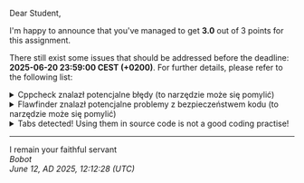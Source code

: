 Dear Student,

I'm happy to announce that you've managed to get **3.0** out of 3 points for this assignment.

There still exist some issues that should be addressed before the deadline: **2025-06-20 23:59:00 CEST (+0200)**. For further details, please refer to the following list:

<details><summary>Cppcheck znalazł potencjalne błędy (to narzędzie może się pomylić)</summary>/tmp/tmpxvg8wt7d/student/mystring.h:25:5:&nbsp;warning:&nbsp;Class&nbsp;'MyString'&nbsp;has&nbsp;a&nbsp;constructor&nbsp;with&nbsp;1&nbsp;argument&nbsp;that&nbsp;is&nbsp;not&nbsp;explicit.&nbsp;[noExplicitConstructor]<br>&nbsp;&nbsp;&nbsp;&nbsp;MyString(const&nbsp;char*&nbsp;text);<br>&nbsp;&nbsp;&nbsp;&nbsp;^<br>/tmp/tmpxvg8wt7d/student/mystring.cpp:126:35:&nbsp;warning:&nbsp;Condition&nbsp;'i&lt;newSize'&nbsp;is&nbsp;always&nbsp;false&nbsp;[knownConditionTrueFalse]<br>&nbsp;&nbsp;&nbsp;&nbsp;&nbsp;&nbsp;&nbsp;&nbsp;for&nbsp;(std::size_t&nbsp;i&nbsp;=&nbsp;0;&nbsp;i&nbsp;&lt;&nbsp;newSize;&nbsp;++i)&nbsp;{<br>&nbsp;&nbsp;&nbsp;&nbsp;&nbsp;&nbsp;&nbsp;&nbsp;&nbsp;&nbsp;&nbsp;&nbsp;&nbsp;&nbsp;&nbsp;&nbsp;&nbsp;&nbsp;&nbsp;&nbsp;&nbsp;&nbsp;&nbsp;&nbsp;&nbsp;&nbsp;&nbsp;&nbsp;&nbsp;&nbsp;&nbsp;&nbsp;&nbsp;&nbsp;^<br>/tmp/tmpxvg8wt7d/student/mystring.cpp:118:16:&nbsp;note:&nbsp;Assuming&nbsp;that&nbsp;condition&nbsp;'end&gt;begin'&nbsp;is&nbsp;not&nbsp;redundant<br>&nbsp;&nbsp;&nbsp;&nbsp;while&nbsp;(end&nbsp;&gt;&nbsp;begin&nbsp;&&&nbsp;std::isspace(static_cast&lt;unsigned&nbsp;char&gt;((*this)[end&nbsp;-&nbsp;1])))&nbsp;{<br>&nbsp;&nbsp;&nbsp;&nbsp;&nbsp;&nbsp;&nbsp;&nbsp;&nbsp;&nbsp;&nbsp;&nbsp;&nbsp;&nbsp;&nbsp;^<br>/tmp/tmpxvg8wt7d/student/mystring.cpp:122:31:&nbsp;note:&nbsp;Assignment&nbsp;'newSize=end-begin',&nbsp;assigned&nbsp;value&nbsp;is&nbsp;less&nbsp;than&nbsp;1<br>&nbsp;&nbsp;&nbsp;&nbsp;std::size_t&nbsp;newSize&nbsp;=&nbsp;end&nbsp;-&nbsp;begin;<br>&nbsp;&nbsp;&nbsp;&nbsp;&nbsp;&nbsp;&nbsp;&nbsp;&nbsp;&nbsp;&nbsp;&nbsp;&nbsp;&nbsp;&nbsp;&nbsp;&nbsp;&nbsp;&nbsp;&nbsp;&nbsp;&nbsp;&nbsp;&nbsp;&nbsp;&nbsp;&nbsp;&nbsp;&nbsp;&nbsp;^<br>/tmp/tmpxvg8wt7d/student/mystring.cpp:126:35:&nbsp;note:&nbsp;Condition&nbsp;'i&lt;newSize'&nbsp;is&nbsp;always&nbsp;false<br>&nbsp;&nbsp;&nbsp;&nbsp;&nbsp;&nbsp;&nbsp;&nbsp;for&nbsp;(std::size_t&nbsp;i&nbsp;=&nbsp;0;&nbsp;i&nbsp;&lt;&nbsp;newSize;&nbsp;++i)&nbsp;{<br>&nbsp;&nbsp;&nbsp;&nbsp;&nbsp;&nbsp;&nbsp;&nbsp;&nbsp;&nbsp;&nbsp;&nbsp;&nbsp;&nbsp;&nbsp;&nbsp;&nbsp;&nbsp;&nbsp;&nbsp;&nbsp;&nbsp;&nbsp;&nbsp;&nbsp;&nbsp;&nbsp;&nbsp;&nbsp;&nbsp;&nbsp;&nbsp;&nbsp;&nbsp;^<br>/tmp/tmpxvg8wt7d/student/mystring.cpp:132:15:&nbsp;warning:&nbsp;Condition&nbsp;'size_&lt;=initialBufferSize_'&nbsp;is&nbsp;always&nbsp;true&nbsp;[knownConditionTrueFalse]<br>&nbsp;&nbsp;&nbsp;&nbsp;if&nbsp;(size_&nbsp;&lt;=&nbsp;initialBufferSize_)&nbsp;{<br>&nbsp;&nbsp;&nbsp;&nbsp;&nbsp;&nbsp;&nbsp;&nbsp;&nbsp;&nbsp;&nbsp;&nbsp;&nbsp;&nbsp;^<br>/tmp/tmpxvg8wt7d/student/mystring.cpp:118:16:&nbsp;note:&nbsp;Assuming&nbsp;that&nbsp;condition&nbsp;'end&gt;begin'&nbsp;is&nbsp;not&nbsp;redundant<br>&nbsp;&nbsp;&nbsp;&nbsp;while&nbsp;(end&nbsp;&gt;&nbsp;begin&nbsp;&&&nbsp;std::isspace(static_cast&lt;unsigned&nbsp;char&gt;((*this)[end&nbsp;-&nbsp;1])))&nbsp;{<br>&nbsp;&nbsp;&nbsp;&nbsp;&nbsp;&nbsp;&nbsp;&nbsp;&nbsp;&nbsp;&nbsp;&nbsp;&nbsp;&nbsp;&nbsp;^<br>/tmp/tmpxvg8wt7d/student/mystring.cpp:122:31:&nbsp;note:&nbsp;Assignment&nbsp;'newSize=end-begin',&nbsp;assigned&nbsp;value&nbsp;is&nbsp;less&nbsp;than&nbsp;1<br>&nbsp;&nbsp;&nbsp;&nbsp;std::size_t&nbsp;newSize&nbsp;=&nbsp;end&nbsp;-&nbsp;begin;<br>&nbsp;&nbsp;&nbsp;&nbsp;&nbsp;&nbsp;&nbsp;&nbsp;&nbsp;&nbsp;&nbsp;&nbsp;&nbsp;&nbsp;&nbsp;&nbsp;&nbsp;&nbsp;&nbsp;&nbsp;&nbsp;&nbsp;&nbsp;&nbsp;&nbsp;&nbsp;&nbsp;&nbsp;&nbsp;&nbsp;^<br>/tmp/tmpxvg8wt7d/student/mystring.cpp:130:13:&nbsp;note:&nbsp;Assignment&nbsp;'size_=newSize',&nbsp;assigned&nbsp;value&nbsp;is&nbsp;less&nbsp;than&nbsp;1<br>&nbsp;&nbsp;&nbsp;&nbsp;size_&nbsp;=&nbsp;newSize;<br>&nbsp;&nbsp;&nbsp;&nbsp;&nbsp;&nbsp;&nbsp;&nbsp;&nbsp;&nbsp;&nbsp;&nbsp;^<br>/tmp/tmpxvg8wt7d/student/mystring.cpp:132:15:&nbsp;note:&nbsp;Condition&nbsp;'size_&lt;=initialBufferSize_'&nbsp;is&nbsp;always&nbsp;true<br>&nbsp;&nbsp;&nbsp;&nbsp;if&nbsp;(size_&nbsp;&lt;=&nbsp;initialBufferSize_)&nbsp;{<br>&nbsp;&nbsp;&nbsp;&nbsp;&nbsp;&nbsp;&nbsp;&nbsp;&nbsp;&nbsp;&nbsp;&nbsp;&nbsp;&nbsp;^<br>/tmp/tmpxvg8wt7d/student/mystring.cpp:134:19:&nbsp;warning:&nbsp;Condition&nbsp;'size_&lt;initialBufferSize_'&nbsp;is&nbsp;always&nbsp;true&nbsp;[knownConditionTrueFalse]<br>&nbsp;&nbsp;&nbsp;&nbsp;&nbsp;&nbsp;&nbsp;&nbsp;if&nbsp;(size_&nbsp;&lt;&nbsp;initialBufferSize_)&nbsp;{<br>&nbsp;&nbsp;&nbsp;&nbsp;&nbsp;&nbsp;&nbsp;&nbsp;&nbsp;&nbsp;&nbsp;&nbsp;&nbsp;&nbsp;&nbsp;&nbsp;&nbsp;&nbsp;^<br>/tmp/tmpxvg8wt7d/student/mystring.cpp:118:16:&nbsp;note:&nbsp;Assuming&nbsp;that&nbsp;condition&nbsp;'end&gt;begin'&nbsp;is&nbsp;not&nbsp;redundant<br>&nbsp;&nbsp;&nbsp;&nbsp;while&nbsp;(end&nbsp;&gt;&nbsp;begin&nbsp;&&&nbsp;std::isspace(static_cast&lt;unsigned&nbsp;char&gt;((*this)[end&nbsp;-&nbsp;1])))&nbsp;{<br>&nbsp;&nbsp;&nbsp;&nbsp;&nbsp;&nbsp;&nbsp;&nbsp;&nbsp;&nbsp;&nbsp;&nbsp;&nbsp;&nbsp;&nbsp;^<br>/tmp/tmpxvg8wt7d/student/mystring.cpp:122:31:&nbsp;note:&nbsp;Assignment&nbsp;'newSize=end-begin',&nbsp;assigned&nbsp;value&nbsp;is&nbsp;less&nbsp;than&nbsp;1<br>&nbsp;&nbsp;&nbsp;&nbsp;std::size_t&nbsp;newSize&nbsp;=&nbsp;end&nbsp;-&nbsp;begin;<br>&nbsp;&nbsp;&nbsp;&nbsp;&nbsp;&nbsp;&nbsp;&nbsp;&nbsp;&nbsp;&nbsp;&nbsp;&nbsp;&nbsp;&nbsp;&nbsp;&nbsp;&nbsp;&nbsp;&nbsp;&nbsp;&nbsp;&nbsp;&nbsp;&nbsp;&nbsp;&nbsp;&nbsp;&nbsp;&nbsp;^<br>/tmp/tmpxvg8wt7d/student/mystring.cpp:130:13:&nbsp;note:&nbsp;Assignment&nbsp;'size_=newSize',&nbsp;assigned&nbsp;value&nbsp;is&nbsp;less&nbsp;than&nbsp;1<br>&nbsp;&nbsp;&nbsp;&nbsp;size_&nbsp;=&nbsp;newSize;<br>&nbsp;&nbsp;&nbsp;&nbsp;&nbsp;&nbsp;&nbsp;&nbsp;&nbsp;&nbsp;&nbsp;&nbsp;^<br>/tmp/tmpxvg8wt7d/student/mystring.cpp:134:19:&nbsp;note:&nbsp;Condition&nbsp;'size_&lt;initialBufferSize_'&nbsp;is&nbsp;always&nbsp;true<br>&nbsp;&nbsp;&nbsp;&nbsp;&nbsp;&nbsp;&nbsp;&nbsp;if&nbsp;(size_&nbsp;&lt;&nbsp;initialBufferSize_)&nbsp;{<br>&nbsp;&nbsp;&nbsp;&nbsp;&nbsp;&nbsp;&nbsp;&nbsp;&nbsp;&nbsp;&nbsp;&nbsp;&nbsp;&nbsp;&nbsp;&nbsp;&nbsp;&nbsp;^<br>/tmp/tmpxvg8wt7d/student/mystring.cpp:106:17:&nbsp;warning:&nbsp;Local&nbsp;variable&nbsp;'begin'&nbsp;shadows&nbsp;outer&nbsp;function&nbsp;[shadowFunction]<br>&nbsp;&nbsp;&nbsp;&nbsp;std::size_t&nbsp;begin&nbsp;=&nbsp;0;<br>&nbsp;&nbsp;&nbsp;&nbsp;&nbsp;&nbsp;&nbsp;&nbsp;&nbsp;&nbsp;&nbsp;&nbsp;&nbsp;&nbsp;&nbsp;&nbsp;^<br>/tmp/tmpxvg8wt7d/student/mystring.h:100:14:&nbsp;note:&nbsp;Shadowed&nbsp;declaration<br>&nbsp;&nbsp;&nbsp;&nbsp;iterator&nbsp;begin()&nbsp;{&nbsp;return&nbsp;{this,&nbsp;0};&nbsp;}<br>&nbsp;&nbsp;&nbsp;&nbsp;&nbsp;&nbsp;&nbsp;&nbsp;&nbsp;&nbsp;&nbsp;&nbsp;&nbsp;^<br>/tmp/tmpxvg8wt7d/student/mystring.cpp:106:17:&nbsp;note:&nbsp;Shadow&nbsp;variable<br>&nbsp;&nbsp;&nbsp;&nbsp;std::size_t&nbsp;begin&nbsp;=&nbsp;0;<br>&nbsp;&nbsp;&nbsp;&nbsp;&nbsp;&nbsp;&nbsp;&nbsp;&nbsp;&nbsp;&nbsp;&nbsp;&nbsp;&nbsp;&nbsp;&nbsp;^<br>/tmp/tmpxvg8wt7d/student/mystring.cpp:107:17:&nbsp;warning:&nbsp;Local&nbsp;variable&nbsp;'end'&nbsp;shadows&nbsp;outer&nbsp;function&nbsp;[shadowFunction]<br>&nbsp;&nbsp;&nbsp;&nbsp;std::size_t&nbsp;end&nbsp;=&nbsp;size_;<br>&nbsp;&nbsp;&nbsp;&nbsp;&nbsp;&nbsp;&nbsp;&nbsp;&nbsp;&nbsp;&nbsp;&nbsp;&nbsp;&nbsp;&nbsp;&nbsp;^<br>/tmp/tmpxvg8wt7d/student/mystring.h:101:14:&nbsp;note:&nbsp;Shadowed&nbsp;declaration<br>&nbsp;&nbsp;&nbsp;&nbsp;iterator&nbsp;end()&nbsp;{&nbsp;return&nbsp;{this,&nbsp;size_};&nbsp;}<br>&nbsp;&nbsp;&nbsp;&nbsp;&nbsp;&nbsp;&nbsp;&nbsp;&nbsp;&nbsp;&nbsp;&nbsp;&nbsp;^<br>/tmp/tmpxvg8wt7d/student/mystring.cpp:107:17:&nbsp;note:&nbsp;Shadow&nbsp;variable<br>&nbsp;&nbsp;&nbsp;&nbsp;std::size_t&nbsp;end&nbsp;=&nbsp;size_;<br>&nbsp;&nbsp;&nbsp;&nbsp;&nbsp;&nbsp;&nbsp;&nbsp;&nbsp;&nbsp;&nbsp;&nbsp;&nbsp;&nbsp;&nbsp;&nbsp;^<br>/tmp/tmpxvg8wt7d/student/mystring.cpp:150:0:&nbsp;warning:&nbsp;The&nbsp;function&nbsp;'getUniqueWords'&nbsp;is&nbsp;never&nbsp;used.&nbsp;[unusedFunction]<br>std::set&lt;MyString&gt;&nbsp;MyString::getUniqueWords()&nbsp;const&nbsp;{<br>^<br>/tmp/tmpxvg8wt7d/student/mystring.cpp:175:0:&nbsp;warning:&nbsp;The&nbsp;function&nbsp;'countWordsUsageIgnoringCases'&nbsp;is&nbsp;never&nbsp;used.&nbsp;[unusedFunction]<br>std::map&lt;MyString,&nbsp;size_t&gt;&nbsp;MyString::countWordsUsageIgnoringCases()&nbsp;const&nbsp;{<br>^<br>/tmp/tmpxvg8wt7d/student/mystring.cpp:202:0:&nbsp;warning:&nbsp;The&nbsp;function&nbsp;'toString'&nbsp;is&nbsp;never&nbsp;used.&nbsp;[unusedFunction]<br>std::string&nbsp;MyString::toString()&nbsp;const&nbsp;{<br>^<br>/tmp/tmpxvg8wt7d/student/mystring.cpp:220:0:&nbsp;warning:&nbsp;The&nbsp;function&nbsp;'generateRandomWord'&nbsp;is&nbsp;never&nbsp;used.&nbsp;[unusedFunction]<br>MyString&nbsp;MyString::generateRandomWord(size_t&nbsp;length)&nbsp;{<br>^<br>/tmp/tmpxvg8wt7d/student/mystring.cpp:230:0:&nbsp;warning:&nbsp;The&nbsp;function&nbsp;'startsWith'&nbsp;is&nbsp;never&nbsp;used.&nbsp;[unusedFunction]<br>bool&nbsp;MyString::startsWith(const&nbsp;MyString&&nbsp;txt)&nbsp;const&nbsp;{<br>^<br>/tmp/tmpxvg8wt7d/student/mystring.cpp:244:0:&nbsp;warning:&nbsp;The&nbsp;function&nbsp;'endsWith'&nbsp;is&nbsp;never&nbsp;used.&nbsp;[unusedFunction]<br>bool&nbsp;MyString::endsWith(const&nbsp;MyString&&nbsp;txt)&nbsp;const&nbsp;{<br>^<br></details>
<details><summary>Flawfinder znalazł potencjalne problemy z bezpieczeństwem kodu (to narzędzie może się pomylić)</summary>/tmp/tmpxvg8wt7d/student/mystring.cpp:9:18:&nbsp;&nbsp;[1]&nbsp;(buffer)&nbsp;strlen:Does&nbsp;not&nbsp;handle&nbsp;strings&nbsp;that&nbsp;are&nbsp;not&nbsp;\0-terminated;&nbsp;if&nbsp;given&nbsp;one&nbsp;it&nbsp;may&nbsp;perform&nbsp;an&nbsp;over-read&nbsp;(it&nbsp;could&nbsp;cause&nbsp;a&nbsp;crash&nbsp;if&nbsp;unprotected)&nbsp;(CWE-126).&nbsp;&nbsp;<br>&nbsp;&nbsp;&nbsp;&nbsp;size_&nbsp;=&nbsp;std::strlen(text);<br>/tmp/tmpxvg8wt7d/student/mystring.cpp:95:42:&nbsp;&nbsp;[1]&nbsp;(buffer)&nbsp;equal:Function&nbsp;does&nbsp;not&nbsp;check&nbsp;the&nbsp;second&nbsp;iterator&nbsp;for&nbsp;over-read&nbsp;conditions&nbsp;(CWE-126).&nbsp;&nbsp;This&nbsp;function&nbsp;is&nbsp;often&nbsp;discouraged&nbsp;by&nbsp;most&nbsp;C++&nbsp;coding&nbsp;standards&nbsp;in&nbsp;favor&nbsp;of&nbsp;its&nbsp;safer&nbsp;alternatives&nbsp;provided&nbsp;since&nbsp;C++14.&nbsp;Consider&nbsp;using&nbsp;a&nbsp;form&nbsp;of&nbsp;this&nbsp;function&nbsp;that&nbsp;checks&nbsp;the&nbsp;second&nbsp;iterator&nbsp;before&nbsp;potentially&nbsp;overflowing&nbsp;it.&nbsp;<br>&nbsp;&nbsp;&nbsp;&nbsp;&nbsp;&nbsp;&nbsp;&nbsp;if&nbsp;(cmp&nbsp;!=&nbsp;std::strong_ordering::equal)<br></details>
<details><summary>Tabs detected! Using them in source code is not a good coding practise!</summary>Files:Lines&nbsp;containing&nbsp;tabs:<br>/tmp/tmpxvg8wt7d/student/main.cpp:45:|&nbsp;metoda&nbsp;&nbsp;&nbsp;&nbsp;&nbsp;&nbsp;&nbsp;&nbsp;&nbsp;&nbsp;&nbsp;&nbsp;&nbsp;&nbsp;&nbsp;&emsp;|&nbsp;sygnatura&nbsp;&nbsp;&nbsp;&nbsp;&nbsp;&nbsp;&nbsp;&nbsp;&nbsp;&nbsp;&nbsp;&nbsp;&nbsp;&nbsp;&nbsp;&nbsp;&nbsp;&nbsp;&nbsp;&nbsp;&nbsp;&nbsp;&nbsp;&nbsp;&nbsp;&nbsp;&nbsp;&nbsp;&nbsp;&nbsp;&nbsp;&nbsp;&nbsp;&nbsp;&nbsp;&nbsp;&nbsp;&nbsp;&nbsp;&nbsp;&nbsp;&nbsp;&nbsp;&nbsp;&nbsp;&nbsp;&nbsp;&nbsp;&nbsp;&nbsp;&nbsp;&nbsp;&nbsp;&nbsp;&nbsp;&nbsp;&nbsp;&nbsp;&emsp;|<br>/tmp/tmpxvg8wt7d/student/main.cpp:46:|----------------------&emsp;|--------------------------------------------------------------------&emsp;|<br>/tmp/tmpxvg8wt7d/student/main.cpp:47:|&nbsp;MyString&nbsp;&nbsp;&nbsp;&nbsp;&nbsp;&nbsp;&nbsp;&nbsp;&nbsp;&nbsp;&nbsp;&nbsp;&nbsp;&nbsp;|&nbsp;MyString(const&nbsp;char&nbsp;*text)&nbsp;&nbsp;&nbsp;&nbsp;&nbsp;&nbsp;&nbsp;&nbsp;&nbsp;&nbsp;&nbsp;&nbsp;&nbsp;&nbsp;&nbsp;&nbsp;&nbsp;&nbsp;&nbsp;&nbsp;&nbsp;&nbsp;&nbsp;&nbsp;&nbsp;&nbsp;&nbsp;&nbsp;&nbsp;&nbsp;&nbsp;&nbsp;&nbsp;&nbsp;&nbsp;&nbsp;&nbsp;&nbsp;&nbsp;&nbsp;&nbsp;&nbsp;&nbsp;&emsp;|<br>/tmp/tmpxvg8wt7d/student/main.cpp:48:|&nbsp;MyString&nbsp;&nbsp;&nbsp;&nbsp;&nbsp;&nbsp;&nbsp;&nbsp;&nbsp;&nbsp;&nbsp;&nbsp;&nbsp;&nbsp;|&nbsp;MyString(const&nbsp;MyString&nbsp;&text)&nbsp;&nbsp;&nbsp;&nbsp;&nbsp;&nbsp;&nbsp;&nbsp;&nbsp;&nbsp;&nbsp;&nbsp;&nbsp;&nbsp;&nbsp;&nbsp;&nbsp;&nbsp;&nbsp;&nbsp;&nbsp;&nbsp;&nbsp;&nbsp;&nbsp;&nbsp;&nbsp;&nbsp;&nbsp;&nbsp;&nbsp;&nbsp;&nbsp;&nbsp;&nbsp;&nbsp;&nbsp;&nbsp;&nbsp;&emsp;|<br>/tmp/tmpxvg8wt7d/student/main.cpp:49:|&nbsp;begin&nbsp;&nbsp;&nbsp;&nbsp;&nbsp;&nbsp;&nbsp;&nbsp;&nbsp;&nbsp;&nbsp;&nbsp;&nbsp;&nbsp;&nbsp;&nbsp;&emsp;|&nbsp;iterator&nbsp;begin()&nbsp;&nbsp;&nbsp;&nbsp;&nbsp;&nbsp;&nbsp;&nbsp;&nbsp;&nbsp;&nbsp;&nbsp;&nbsp;&nbsp;&nbsp;&nbsp;&nbsp;&nbsp;&nbsp;&nbsp;&nbsp;&nbsp;&nbsp;&nbsp;&nbsp;&nbsp;&nbsp;&nbsp;&nbsp;&nbsp;&nbsp;&nbsp;&nbsp;&nbsp;&nbsp;&nbsp;&nbsp;&nbsp;&nbsp;&nbsp;&nbsp;&nbsp;&nbsp;&nbsp;&nbsp;&nbsp;&nbsp;&nbsp;&nbsp;&nbsp;&nbsp;&emsp;|<br>/tmp/tmpxvg8wt7d/student/main.cpp:50:|&nbsp;begin&nbsp;&nbsp;&nbsp;&nbsp;&nbsp;&nbsp;&nbsp;&nbsp;&nbsp;&nbsp;&nbsp;&nbsp;&nbsp;&nbsp;&nbsp;&nbsp;&emsp;|&nbsp;const_iterator&nbsp;begin()&nbsp;const&nbsp;&nbsp;&nbsp;&nbsp;&nbsp;&nbsp;&nbsp;&nbsp;&nbsp;&nbsp;&nbsp;&nbsp;&nbsp;&nbsp;&nbsp;&nbsp;&nbsp;&nbsp;&nbsp;&nbsp;&nbsp;&nbsp;&nbsp;&nbsp;&nbsp;&nbsp;&nbsp;&nbsp;&nbsp;&nbsp;&nbsp;&nbsp;&nbsp;&nbsp;&nbsp;&nbsp;&nbsp;&nbsp;&nbsp;&emsp;|<br>/tmp/tmpxvg8wt7d/student/main.cpp:51:|&nbsp;capacity&nbsp;&nbsp;&nbsp;&nbsp;&nbsp;&nbsp;&nbsp;&nbsp;&nbsp;&nbsp;&nbsp;&nbsp;&nbsp;&emsp;|&nbsp;auto&nbsp;capacity()&nbsp;const&nbsp;&nbsp;&nbsp;&nbsp;&nbsp;&nbsp;&nbsp;&nbsp;&nbsp;&nbsp;&nbsp;&nbsp;&nbsp;&nbsp;&nbsp;&nbsp;&nbsp;&nbsp;&nbsp;&nbsp;&nbsp;&nbsp;&nbsp;&nbsp;&nbsp;&nbsp;&nbsp;&nbsp;&nbsp;&nbsp;&nbsp;&nbsp;&nbsp;&nbsp;&nbsp;&nbsp;&nbsp;&nbsp;&nbsp;&nbsp;&nbsp;&nbsp;&nbsp;&nbsp;&nbsp;&nbsp;&emsp;|<br>/tmp/tmpxvg8wt7d/student/main.cpp:52:|&nbsp;cbegin&nbsp;&nbsp;&nbsp;&nbsp;&nbsp;&nbsp;&nbsp;&nbsp;&nbsp;&nbsp;&nbsp;&nbsp;&nbsp;&nbsp;&nbsp;&emsp;|&nbsp;const_iterator&nbsp;cbegin()&nbsp;const&nbsp;&nbsp;&nbsp;&nbsp;&nbsp;&nbsp;&nbsp;&nbsp;&nbsp;&nbsp;&nbsp;&nbsp;&nbsp;&nbsp;&nbsp;&nbsp;&nbsp;&nbsp;&nbsp;&nbsp;&nbsp;&nbsp;&nbsp;&nbsp;&nbsp;&nbsp;&nbsp;&nbsp;&nbsp;&nbsp;&nbsp;&nbsp;&nbsp;&nbsp;&nbsp;&nbsp;&nbsp;&nbsp;&emsp;|<br>/tmp/tmpxvg8wt7d/student/main.cpp:53:|&nbsp;cend&nbsp;&nbsp;&nbsp;&nbsp;&nbsp;&nbsp;&nbsp;&nbsp;&nbsp;&nbsp;&nbsp;&nbsp;&nbsp;&nbsp;&nbsp;&nbsp;&nbsp;&emsp;|&nbsp;const_iterator&nbsp;cend()&nbsp;const&nbsp;&nbsp;&nbsp;&nbsp;&nbsp;&nbsp;&nbsp;&nbsp;&nbsp;&nbsp;&nbsp;&nbsp;&nbsp;&nbsp;&nbsp;&nbsp;&nbsp;&nbsp;&nbsp;&nbsp;&nbsp;&nbsp;&nbsp;&nbsp;&nbsp;&nbsp;&nbsp;&nbsp;&nbsp;&nbsp;&nbsp;&nbsp;&nbsp;&nbsp;&nbsp;&nbsp;&nbsp;&nbsp;&nbsp;&nbsp;&emsp;|<br>/tmp/tmpxvg8wt7d/student/main.cpp:54:|&nbsp;const_iterator&nbsp;&nbsp;&nbsp;&nbsp;&nbsp;&nbsp;&nbsp;&emsp;|&nbsp;explicit&nbsp;const_iterator(const&nbsp;MyString*&nbsp;myString,&nbsp;size_t&nbsp;position)&nbsp;&emsp;|<br>/tmp/tmpxvg8wt7d/student/main.cpp:55:|&nbsp;empty&nbsp;&nbsp;&nbsp;&nbsp;&nbsp;&nbsp;&nbsp;&nbsp;&nbsp;&nbsp;&nbsp;&nbsp;&nbsp;&nbsp;&nbsp;&nbsp;&emsp;|&nbsp;bool&nbsp;empty()&nbsp;const&nbsp;&nbsp;&nbsp;&nbsp;&nbsp;&nbsp;&nbsp;&nbsp;&nbsp;&nbsp;&nbsp;&nbsp;&nbsp;&nbsp;&nbsp;&nbsp;&nbsp;&nbsp;&nbsp;&nbsp;&nbsp;&nbsp;&nbsp;&nbsp;&nbsp;&nbsp;&nbsp;&nbsp;&nbsp;&nbsp;&nbsp;&nbsp;&nbsp;&nbsp;&nbsp;&nbsp;&nbsp;&nbsp;&nbsp;&nbsp;&nbsp;&nbsp;&nbsp;&nbsp;&nbsp;&nbsp;&nbsp;&nbsp;&nbsp;&emsp;|<br>/tmp/tmpxvg8wt7d/student/main.cpp:56:|&nbsp;end&nbsp;&nbsp;&nbsp;&nbsp;&nbsp;&nbsp;&nbsp;&nbsp;&nbsp;&nbsp;&nbsp;&nbsp;&nbsp;&nbsp;&nbsp;&nbsp;&nbsp;&nbsp;&emsp;|&nbsp;iterator&nbsp;end()&nbsp;&nbsp;&nbsp;&nbsp;&nbsp;&nbsp;&nbsp;&nbsp;&nbsp;&nbsp;&nbsp;&nbsp;&nbsp;&nbsp;&nbsp;&nbsp;&nbsp;&nbsp;&nbsp;&nbsp;&nbsp;&nbsp;&nbsp;&nbsp;&nbsp;&nbsp;&nbsp;&nbsp;&nbsp;&nbsp;&nbsp;&nbsp;&nbsp;&nbsp;&nbsp;&nbsp;&nbsp;&nbsp;&nbsp;&nbsp;&nbsp;&nbsp;&nbsp;&nbsp;&nbsp;&nbsp;&nbsp;&nbsp;&nbsp;&nbsp;&nbsp;&nbsp;&nbsp;&emsp;|<br>/tmp/tmpxvg8wt7d/student/main.cpp:57:|&nbsp;end&nbsp;&nbsp;&nbsp;&nbsp;&nbsp;&nbsp;&nbsp;&nbsp;&nbsp;&nbsp;&nbsp;&nbsp;&nbsp;&nbsp;&nbsp;&nbsp;&nbsp;&nbsp;&emsp;|&nbsp;const_iterator&nbsp;end()&nbsp;const&nbsp;&nbsp;&nbsp;&nbsp;&nbsp;&nbsp;&nbsp;&nbsp;&nbsp;&nbsp;&nbsp;&nbsp;&nbsp;&nbsp;&nbsp;&nbsp;&nbsp;&nbsp;&nbsp;&nbsp;&nbsp;&nbsp;&nbsp;&nbsp;&nbsp;&nbsp;&nbsp;&nbsp;&nbsp;&nbsp;&nbsp;&nbsp;&nbsp;&nbsp;&nbsp;&nbsp;&nbsp;&nbsp;&nbsp;&nbsp;&nbsp;&emsp;|<br>/tmp/tmpxvg8wt7d/student/main.cpp:58:|&nbsp;getPosition&nbsp;&nbsp;&nbsp;&nbsp;&nbsp;&nbsp;&nbsp;&nbsp;&nbsp;&nbsp;&emsp;|&nbsp;auto&nbsp;getPosition()&nbsp;const&nbsp;&nbsp;&nbsp;&nbsp;&nbsp;&nbsp;&nbsp;&nbsp;&nbsp;&nbsp;&nbsp;&nbsp;&nbsp;&nbsp;&nbsp;&nbsp;&nbsp;&nbsp;&nbsp;&nbsp;&nbsp;&nbsp;&nbsp;&nbsp;&nbsp;&nbsp;&nbsp;&nbsp;&nbsp;&nbsp;&nbsp;&nbsp;&nbsp;&nbsp;&nbsp;&nbsp;&nbsp;&nbsp;&nbsp;&nbsp;&nbsp;&nbsp;&nbsp;&emsp;|<br>/tmp/tmpxvg8wt7d/student/main.cpp:59:|&nbsp;iterator&nbsp;&nbsp;&nbsp;&nbsp;&nbsp;&nbsp;&nbsp;&nbsp;&nbsp;&nbsp;&nbsp;&nbsp;&nbsp;&emsp;|&nbsp;explicit&nbsp;iterator(MyString*&nbsp;myString,&nbsp;size_t&nbsp;position)&nbsp;&nbsp;&nbsp;&nbsp;&nbsp;&nbsp;&nbsp;&nbsp;&nbsp;&nbsp;&nbsp;&nbsp;&emsp;|<br>/tmp/tmpxvg8wt7d/student/main.cpp:60:|&nbsp;operator&nbsp;!=&nbsp;&nbsp;&nbsp;&nbsp;&nbsp;&nbsp;&nbsp;&nbsp;&nbsp;&nbsp;&emsp;|&nbsp;bool&nbsp;operator!=(const&nbsp;MyString&&nbsp;rhs)&nbsp;const&nbsp;&nbsp;&nbsp;&nbsp;&nbsp;&nbsp;&nbsp;&nbsp;&nbsp;&nbsp;&nbsp;&nbsp;&nbsp;&nbsp;&nbsp;&nbsp;&nbsp;&nbsp;&nbsp;&nbsp;&nbsp;&nbsp;&nbsp;&nbsp;&nbsp;&emsp;|<br>/tmp/tmpxvg8wt7d/student/main.cpp:61:|&nbsp;operator&nbsp;!=&nbsp;&nbsp;&nbsp;&nbsp;&nbsp;&nbsp;&nbsp;&nbsp;&nbsp;&nbsp;&emsp;|&nbsp;bool&nbsp;operator!=(iterator&nbsp;anotherIt)&nbsp;&nbsp;&nbsp;&nbsp;&nbsp;&nbsp;&nbsp;&nbsp;&nbsp;&nbsp;&nbsp;&nbsp;&nbsp;&nbsp;&nbsp;&nbsp;&nbsp;&nbsp;&nbsp;&nbsp;&nbsp;&nbsp;&nbsp;&nbsp;&nbsp;&nbsp;&nbsp;&nbsp;&nbsp;&nbsp;&nbsp;&nbsp;&emsp;|<br>/tmp/tmpxvg8wt7d/student/main.cpp:62:|&nbsp;operator&nbsp;!=&nbsp;&nbsp;&nbsp;&nbsp;&nbsp;&nbsp;&nbsp;&nbsp;&nbsp;&nbsp;&emsp;|&nbsp;bool&nbsp;operator!=(const_iterator&nbsp;anotherIt)&nbsp;const&nbsp;&nbsp;&nbsp;&nbsp;&nbsp;&nbsp;&nbsp;&nbsp;&nbsp;&nbsp;&nbsp;&nbsp;&nbsp;&nbsp;&nbsp;&nbsp;&nbsp;&nbsp;&nbsp;&nbsp;&emsp;|<br>/tmp/tmpxvg8wt7d/student/main.cpp:63:|&nbsp;operator&nbsp;*&nbsp;&nbsp;&nbsp;&nbsp;&nbsp;&nbsp;&nbsp;&nbsp;&nbsp;&nbsp;&nbsp;&emsp;|&nbsp;char&&nbsp;operator*()&nbsp;&nbsp;&nbsp;&nbsp;&nbsp;&nbsp;&nbsp;&nbsp;&nbsp;&nbsp;&nbsp;&nbsp;&nbsp;&nbsp;&nbsp;&nbsp;&nbsp;&nbsp;&nbsp;&nbsp;&nbsp;&nbsp;&nbsp;&nbsp;&nbsp;&nbsp;&nbsp;&nbsp;&nbsp;&nbsp;&nbsp;&nbsp;&nbsp;&nbsp;&nbsp;&nbsp;&nbsp;&nbsp;&nbsp;&nbsp;&nbsp;&nbsp;&nbsp;&nbsp;&nbsp;&nbsp;&nbsp;&nbsp;&nbsp;&nbsp;&emsp;|<br>/tmp/tmpxvg8wt7d/student/main.cpp:64:|&nbsp;operator&nbsp;*&nbsp;&nbsp;&nbsp;&nbsp;&nbsp;&nbsp;&nbsp;&nbsp;&nbsp;&nbsp;&nbsp;&emsp;|&nbsp;char&nbsp;operator*()&nbsp;const&nbsp;&nbsp;&nbsp;&nbsp;&nbsp;&nbsp;&nbsp;&nbsp;&nbsp;&nbsp;&nbsp;&nbsp;&nbsp;&nbsp;&nbsp;&nbsp;&nbsp;&nbsp;&nbsp;&nbsp;&nbsp;&nbsp;&nbsp;&nbsp;&nbsp;&nbsp;&nbsp;&nbsp;&nbsp;&nbsp;&nbsp;&nbsp;&nbsp;&nbsp;&nbsp;&nbsp;&nbsp;&nbsp;&nbsp;&nbsp;&nbsp;&nbsp;&nbsp;&nbsp;&nbsp;&emsp;|<br>/tmp/tmpxvg8wt7d/student/main.cpp:65:|&nbsp;operator&nbsp;+&nbsp;&nbsp;&nbsp;&nbsp;&nbsp;&nbsp;&nbsp;&nbsp;&nbsp;&nbsp;&nbsp;&emsp;|&nbsp;iterator&nbsp;operator+(size_t&nbsp;pos)&nbsp;&nbsp;&nbsp;&nbsp;&nbsp;&nbsp;&nbsp;&nbsp;&nbsp;&nbsp;&nbsp;&nbsp;&nbsp;&nbsp;&nbsp;&nbsp;&nbsp;&nbsp;&nbsp;&nbsp;&nbsp;&nbsp;&nbsp;&nbsp;&nbsp;&nbsp;&nbsp;&nbsp;&nbsp;&nbsp;&nbsp;&nbsp;&nbsp;&nbsp;&nbsp;&nbsp;&nbsp;&emsp;|<br>/tmp/tmpxvg8wt7d/student/main.cpp:66:|&nbsp;operator&nbsp;+&nbsp;&nbsp;&nbsp;&nbsp;&nbsp;&nbsp;&nbsp;&nbsp;&nbsp;&nbsp;&nbsp;&emsp;|&nbsp;const_iterator&nbsp;operator+(size_t&nbsp;pos)&nbsp;const&nbsp;&nbsp;&nbsp;&nbsp;&nbsp;&nbsp;&nbsp;&nbsp;&nbsp;&nbsp;&nbsp;&nbsp;&nbsp;&nbsp;&nbsp;&nbsp;&nbsp;&nbsp;&nbsp;&nbsp;&nbsp;&nbsp;&nbsp;&nbsp;&nbsp;&emsp;|<br>/tmp/tmpxvg8wt7d/student/main.cpp:67:|&nbsp;operator&nbsp;++&nbsp;&nbsp;&nbsp;&nbsp;&nbsp;&nbsp;&nbsp;&nbsp;&nbsp;&nbsp;&emsp;|&nbsp;iterator&&nbsp;operator++()&nbsp;&nbsp;&nbsp;&nbsp;&nbsp;&nbsp;&nbsp;&nbsp;&nbsp;&nbsp;&nbsp;&nbsp;&nbsp;&nbsp;&nbsp;&nbsp;&nbsp;&nbsp;&nbsp;&nbsp;&nbsp;&nbsp;&nbsp;&nbsp;&nbsp;&nbsp;&nbsp;&nbsp;&nbsp;&nbsp;&nbsp;&nbsp;&nbsp;&nbsp;&nbsp;&nbsp;&nbsp;&nbsp;&nbsp;&nbsp;&nbsp;&nbsp;&nbsp;&nbsp;&nbsp;&emsp;|<br>/tmp/tmpxvg8wt7d/student/main.cpp:68:|&nbsp;operator&nbsp;++&nbsp;&nbsp;&nbsp;&nbsp;&nbsp;&nbsp;&nbsp;&nbsp;&nbsp;&nbsp;&emsp;|&nbsp;const_iterator&&nbsp;operator++()&nbsp;&nbsp;&nbsp;&nbsp;&nbsp;&nbsp;&nbsp;&nbsp;&nbsp;&nbsp;&nbsp;&nbsp;&nbsp;&nbsp;&nbsp;&nbsp;&nbsp;&nbsp;&nbsp;&nbsp;&nbsp;&nbsp;&nbsp;&nbsp;&nbsp;&nbsp;&nbsp;&nbsp;&nbsp;&nbsp;&nbsp;&nbsp;&nbsp;&nbsp;&nbsp;&nbsp;&nbsp;&nbsp;&nbsp;&emsp;|<br>/tmp/tmpxvg8wt7d/student/main.cpp:69:|&nbsp;operator&nbsp;-&nbsp;&nbsp;&nbsp;&nbsp;&nbsp;&nbsp;&nbsp;&nbsp;&nbsp;&nbsp;&nbsp;&emsp;|&nbsp;size_t&nbsp;operator-(iterator&nbsp;anotherIt)&nbsp;&nbsp;&nbsp;&nbsp;&nbsp;&nbsp;&nbsp;&nbsp;&nbsp;&nbsp;&nbsp;&nbsp;&nbsp;&nbsp;&nbsp;&nbsp;&nbsp;&nbsp;&nbsp;&nbsp;&nbsp;&nbsp;&nbsp;&nbsp;&nbsp;&nbsp;&nbsp;&nbsp;&nbsp;&nbsp;&nbsp;&emsp;|<br>/tmp/tmpxvg8wt7d/student/main.cpp:70:|&nbsp;operator&nbsp;-&nbsp;&nbsp;&nbsp;&nbsp;&nbsp;&nbsp;&nbsp;&nbsp;&nbsp;&nbsp;&nbsp;&emsp;|&nbsp;size_t&nbsp;operator-(const_iterator&nbsp;anotherIt)&nbsp;const&nbsp;&nbsp;&nbsp;&nbsp;&nbsp;&nbsp;&nbsp;&nbsp;&nbsp;&nbsp;&nbsp;&nbsp;&nbsp;&nbsp;&nbsp;&nbsp;&nbsp;&nbsp;&nbsp;&emsp;|<br>/tmp/tmpxvg8wt7d/student/main.cpp:71:|&nbsp;operator&nbsp;--&nbsp;&nbsp;&nbsp;&nbsp;&nbsp;&nbsp;&nbsp;&nbsp;&nbsp;&nbsp;&emsp;|&nbsp;iterator&&nbsp;operator--()&nbsp;&nbsp;&nbsp;&nbsp;&nbsp;&nbsp;&nbsp;&nbsp;&nbsp;&nbsp;&nbsp;&nbsp;&nbsp;&nbsp;&nbsp;&nbsp;&nbsp;&nbsp;&nbsp;&nbsp;&nbsp;&nbsp;&nbsp;&nbsp;&nbsp;&nbsp;&nbsp;&nbsp;&nbsp;&nbsp;&nbsp;&nbsp;&nbsp;&nbsp;&nbsp;&nbsp;&nbsp;&nbsp;&nbsp;&nbsp;&nbsp;&nbsp;&nbsp;&nbsp;&nbsp;&emsp;|<br>/tmp/tmpxvg8wt7d/student/main.cpp:72:|&nbsp;operator&nbsp;--&nbsp;&nbsp;&nbsp;&nbsp;&nbsp;&nbsp;&nbsp;&nbsp;&nbsp;&nbsp;&emsp;|&nbsp;const_iterator&&nbsp;operator--()&nbsp;&nbsp;&nbsp;&nbsp;&nbsp;&nbsp;&nbsp;&nbsp;&nbsp;&nbsp;&nbsp;&nbsp;&nbsp;&nbsp;&nbsp;&nbsp;&nbsp;&nbsp;&nbsp;&nbsp;&nbsp;&nbsp;&nbsp;&nbsp;&nbsp;&nbsp;&nbsp;&nbsp;&nbsp;&nbsp;&nbsp;&nbsp;&nbsp;&nbsp;&nbsp;&nbsp;&nbsp;&nbsp;&nbsp;&emsp;|<br>/tmp/tmpxvg8wt7d/student/main.cpp:73:|&nbsp;operator&nbsp;==&nbsp;&nbsp;&nbsp;&nbsp;&nbsp;&nbsp;&nbsp;&nbsp;&nbsp;&nbsp;&emsp;|&nbsp;bool&nbsp;operator==(iterator&nbsp;anotherIt)&nbsp;&nbsp;&nbsp;&nbsp;&nbsp;&nbsp;&nbsp;&nbsp;&nbsp;&nbsp;&nbsp;&nbsp;&nbsp;&nbsp;&nbsp;&nbsp;&nbsp;&nbsp;&nbsp;&nbsp;&nbsp;&nbsp;&nbsp;&nbsp;&nbsp;&nbsp;&nbsp;&nbsp;&nbsp;&nbsp;&nbsp;&nbsp;&emsp;|<br>/tmp/tmpxvg8wt7d/student/main.cpp:74:|&nbsp;operator&nbsp;==&nbsp;&nbsp;&nbsp;&nbsp;&nbsp;&nbsp;&nbsp;&nbsp;&nbsp;&nbsp;&emsp;|&nbsp;bool&nbsp;operator==(const_iterator&nbsp;anotherIt)&nbsp;const&nbsp;&nbsp;&nbsp;&nbsp;&nbsp;&nbsp;&nbsp;&nbsp;&nbsp;&nbsp;&nbsp;&nbsp;&nbsp;&nbsp;&nbsp;&nbsp;&nbsp;&nbsp;&nbsp;&nbsp;&emsp;|<br>/tmp/tmpxvg8wt7d/student/main.cpp:75:|&nbsp;operator&nbsp;[]&nbsp;&nbsp;&nbsp;&nbsp;&nbsp;&nbsp;&nbsp;&nbsp;&nbsp;&nbsp;&emsp;|&nbsp;char&nbsp;operator[](size_t&nbsp;i)&nbsp;const&nbsp;&nbsp;&nbsp;&nbsp;&nbsp;&nbsp;&nbsp;&nbsp;&nbsp;&nbsp;&nbsp;&nbsp;&nbsp;&nbsp;&nbsp;&nbsp;&nbsp;&nbsp;&nbsp;&nbsp;&nbsp;&nbsp;&nbsp;&nbsp;&nbsp;&nbsp;&nbsp;&nbsp;&nbsp;&nbsp;&nbsp;&nbsp;&nbsp;&nbsp;&nbsp;&nbsp;&emsp;|<br>/tmp/tmpxvg8wt7d/student/main.cpp:76:|&nbsp;operator&nbsp;std::string&nbsp;&emsp;|&nbsp;explicit&nbsp;operator&nbsp;std::string()&nbsp;const&nbsp;&nbsp;&nbsp;&nbsp;&nbsp;&nbsp;&nbsp;&nbsp;&nbsp;&nbsp;&nbsp;&nbsp;&nbsp;&nbsp;&nbsp;&nbsp;&nbsp;&nbsp;&nbsp;&nbsp;&nbsp;&nbsp;&nbsp;&nbsp;&nbsp;&nbsp;&nbsp;&nbsp;&nbsp;&nbsp;&emsp;|<br>/tmp/tmpxvg8wt7d/student/main.cpp:77:|&nbsp;push_back&nbsp;&nbsp;&nbsp;&nbsp;&nbsp;&nbsp;&nbsp;&nbsp;&nbsp;&nbsp;&nbsp;&nbsp;&emsp;|&nbsp;void&nbsp;push_back(char&nbsp;c)&nbsp;&nbsp;&nbsp;&nbsp;&nbsp;&nbsp;&nbsp;&nbsp;&nbsp;&nbsp;&nbsp;&nbsp;&nbsp;&nbsp;&nbsp;&nbsp;&nbsp;&nbsp;&nbsp;&nbsp;&nbsp;&nbsp;&nbsp;&nbsp;&nbsp;&nbsp;&nbsp;&nbsp;&nbsp;&nbsp;&nbsp;&nbsp;&nbsp;&nbsp;&nbsp;&nbsp;&nbsp;&nbsp;&nbsp;&nbsp;&nbsp;&nbsp;&nbsp;&nbsp;&nbsp;&emsp;|<br>/tmp/tmpxvg8wt7d/student/main.cpp:78:|&nbsp;size&nbsp;&nbsp;&nbsp;&nbsp;&nbsp;&nbsp;&nbsp;&nbsp;&nbsp;&nbsp;&nbsp;&nbsp;&nbsp;&nbsp;&nbsp;&nbsp;&nbsp;&emsp;|&nbsp;auto&nbsp;size()&nbsp;const&nbsp;&nbsp;&nbsp;&nbsp;&nbsp;&nbsp;&nbsp;&nbsp;&nbsp;&nbsp;&nbsp;&nbsp;&nbsp;&nbsp;&nbsp;&nbsp;&nbsp;&nbsp;&nbsp;&nbsp;&nbsp;&nbsp;&nbsp;&nbsp;&nbsp;&nbsp;&nbsp;&nbsp;&nbsp;&nbsp;&nbsp;&nbsp;&nbsp;&nbsp;&nbsp;&nbsp;&nbsp;&nbsp;&nbsp;&nbsp;&nbsp;&nbsp;&nbsp;&nbsp;&nbsp;&nbsp;&nbsp;&nbsp;&nbsp;&nbsp;&emsp;|</details>

-----------
I remain your faithful servant\
_Bobot_\
_June 12, AD 2025, 12:12:28 (UTC)_